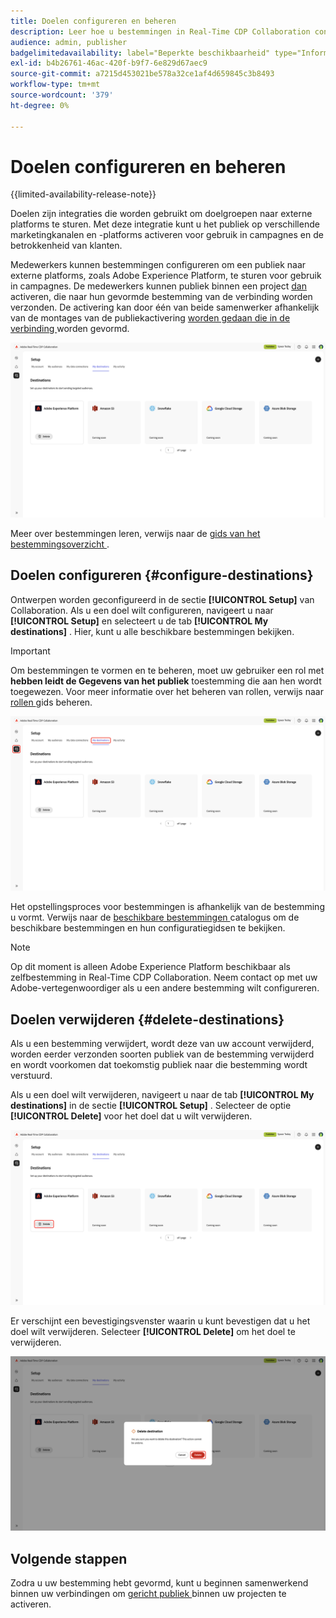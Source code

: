 ```yaml
---
title: Doelen configureren en beheren
description: Leer hoe u bestemmingen in Real-Time CDP Collaboration configureert en beheert.
audience: admin, publisher
badgelimitedavailability: label="Beperkte beschikbaarheid" type="Informative" url="https://helpx.adobe.com/nl/legal/product-descriptions/real-time-customer-data-platform-collaboration.html newtab=true"
exl-id: b4b26761-46ac-420f-b9f7-6e829d67aec9
source-git-commit: a7215d453021be578a32ce1af4d659845c3b8493
workflow-type: tm+mt
source-wordcount: '379'
ht-degree: 0%

---
```


# Doelen configureren en beheren

{{limited-availability-release-note}}

Doelen zijn integraties die worden gebruikt om doelgroepen naar externe platforms te sturen. Met deze integratie kunt u het publiek op verschillende marketingkanalen en -platforms activeren voor gebruik in campagnes en de betrokkenheid van klanten.

Medewerkers kunnen bestemmingen configureren om een publiek naar externe platforms, zoals Adobe Experience Platform, te sturen voor gebruik in campagnes. De medewerkers kunnen publiek binnen een project [ dan ](../collaborate/activate.md) activeren, die naar hun gevormde bestemming van de verbinding worden verzonden. De activering kan door één van beide samenwerker afhankelijk van de montages van de publiekactivering [ worden gedaan die in de verbinding ](/help/guide/connect/establishing-connections.md#configure-connection-settings) worden gevormd.

![ het Mijn bestemmingslusje in de werkruimte die van de Opstelling een actieve bestemmingen van Adobe Experience Platform tonen.](/help/assets/setup/manage-destinations/my-destinations-overview.png)

Meer over bestemmingen leren, verwijs naar de [ gids van het bestemmingsoverzicht ](../destinations/overview.md).

## Doelen configureren {#configure-destinations}

Ontwerpen worden geconfigureerd in de sectie **[!UICONTROL Setup]** van Collaboration. Als u een doel wilt configureren, navigeert u naar **[!UICONTROL Setup]** en selecteert u de tab **[!UICONTROL My destinations]** . Hier, kunt u alle beschikbare bestemmingen bekijken.

>[!IMPORTANT]
>
>Om bestemmingen te vormen en te beheren, moet uw gebruiker een rol met **hebben leidt de Gegevens van het publiek** toestemming die aan hen wordt toegewezen. Voor meer informatie over het beheren van rollen, verwijs naar [ rollen ](../permissions/manage-roles.md) gids beheren.

![ het Mijn bestemmingslusje in de werkruimte van de Opstelling die de beschikbare bestemmingen tonen.](/help/assets/setup/manage-destinations/my-destinations.png)

Het opstellingsproces voor bestemmingen is afhankelijk van de bestemming u vormt. Verwijs naar de [ beschikbare bestemmingen ](../destinations/overview.md#available-destinations) catalogus om de beschikbare bestemmingen en hun configuratiegidsen te bekijken.

>[!NOTE]
>
>Op dit moment is alleen Adobe Experience Platform beschikbaar als zelfbestemming in Real-Time CDP Collaboration. Neem contact op met uw Adobe-vertegenwoordiger als u een andere bestemming wilt configureren.

## Doelen verwijderen {#delete-destinations}

Als u een bestemming verwijdert, wordt deze van uw account verwijderd, worden eerder verzonden soorten publiek van de bestemming verwijderd en wordt voorkomen dat toekomstig publiek naar die bestemming wordt verstuurd.

Als u een doel wilt verwijderen, navigeert u naar de tab **[!UICONTROL My destinations]** in de sectie **[!UICONTROL Setup]** . Selecteer de optie **[!UICONTROL Delete]** voor het doel dat u wilt verwijderen.

![ De Mijn die bestemmingswerkruimte met de optie van de Schrapping voor de bestemming van Adobe Experience Platform wordt benadrukt.](/help/assets/setup/manage-destinations/delete-destination.png)

Er verschijnt een bevestigingsvenster waarin u kunt bevestigen dat u het doel wilt verwijderen. Selecteer **[!UICONTROL Delete]** om het doel te verwijderen.

![ de bestemmingsdialoog van de Schrapping met de benadrukte optie van de Schrapping.](/help/assets/setup/manage-destinations/delete-destination-confirmation.png)

## Volgende stappen

Zodra u uw bestemming hebt gevormd, kunt u beginnen samenwerkend binnen uw verbindingen om [ gericht publiek ](../collaborate/activate.md) binnen uw projecten te activeren.
